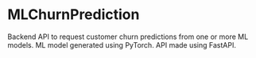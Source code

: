 # MLChurnPrediction
 Backend API to request customer churn predictions from one or more ML models. ML model generated using PyTorch. API made using FastAPI.
